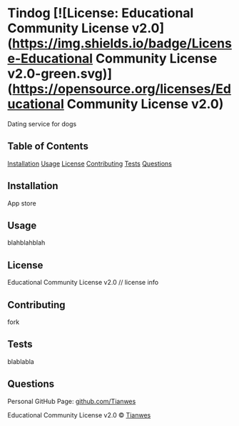 
# Tindog    [![License: Educational Community License v2.0](https://img.shields.io/badge/License-Educational Community License v2.0-green.svg)](https://opensource.org/licenses/Educational Community License v2.0)

Dating service for dogs

<!-- followed by link down to license section -->
## Table of Contents
[Installation](#installation)
[Usage](#usage)
[License](#license)
[Contributing](#contributing)
[Tests](#tests)
[Questions](#questions)

## Installation
App store

## Usage
blahblahblah

## License
Educational Community License v2.0
// license info

## Contributing
fork

## Tests
blablabla

## Questions
Personal GitHub Page: [github.com/Tianwes](github.com/Tianwes)

Educational Community License v2.0 © [Tianwes](github.com/Tianwes)

